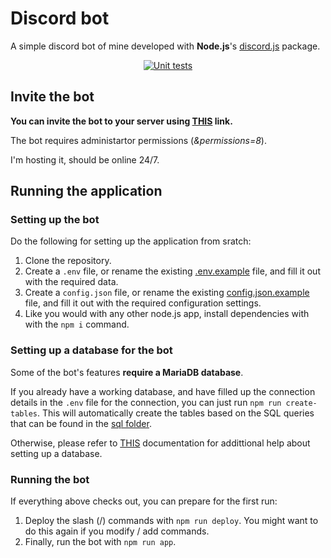 # Discord bot

A simple discord bot of mine developed with **Node.js**'s [discord.js](https://www.npmjs.com/package/discord.js?activeTab=readme) package.

<div align="center">

[![Unit tests](https://github.com/vb2007/discordbot/actions/workflows/unit-tests.yml/badge.svg?branch=dev)](https://github.com/vb2007/discordbot/actions/workflows/unit-tests.yml)

</div>

## Invite the bot

**You can invite the bot to your server using [THIS](https://discord.com/oauth2/authorize?client_id=1163073430309044234&scope=bot&permissions=8) link.**

The bot requires administartor permissions (*&permissions=8*).

I'm hosting it, should be online 24/7.

## Running the application

### Setting up the bot

Do the following for setting up the application from sratch:

1. Clone the repository.
2. Create a `.env` file, or rename the existing [.env.example](./.env.example) file, and fill it out with the required data.
3. Create a `config.json` file, or rename the existing [config.json.example](./config.json.example) file, and fill it out with the required configuration settings.
4. Like you would with any other node.js app, install dependencies with with the `npm i` command.

### Setting up a database for the bot

Some of the bot's features **require a MariaDB database**.

If you already have a working database, and have filled up the connection details in the `.env` file for the connection, you can just run `npm run create-tables`. This will automatically create the tables based on the SQL queries that can be found in the [sql folder](sql/).

Otherwise, please refer to [THIS](documentation/mariadb-setup.md) documentation for addittional help about setting up a database.

### Running the bot

If everything above checks out, you can prepare for the first run:

1. Deploy the slash (/) commands with `npm run deploy`. You might want to do this again if you modify / add commands.
2. Finally, run the bot with `npm run app`.
